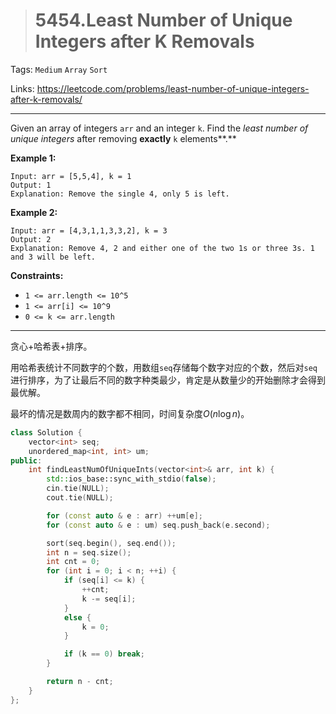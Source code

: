 > # 5454.Least Number of Unique Integers after K Removals

Tags: `Medium` `Array` `Sort`

Links: https://leetcode.com/problems/least-number-of-unique-integers-after-k-removals/

----

Given an array of integers `arr` and an integer `k`. Find the *least number of unique integers* after removing **exactly** `k` elements**.**



**Example 1:**

```
Input: arr = [5,5,4], k = 1
Output: 1
Explanation: Remove the single 4, only 5 is left.
```

**Example 2:**

```
Input: arr = [4,3,1,1,3,3,2], k = 3
Output: 2
Explanation: Remove 4, 2 and either one of the two 1s or three 3s. 1 and 3 will be left.
```

 

**Constraints:**

- `1 <= arr.length <= 10^5`
- `1 <= arr[i] <= 10^9`
- `0 <= k <= arr.length`

-----

贪心+哈希表+排序。

用哈希表统计不同数字的个数，用数组`seq`存储每个数字对应的个数，然后对`seq`进行排序，为了让最后不同的数字种类最少，肯定是从数量少的开始删除才会得到最优解。

最坏的情况是数周内的数字都不相同，时间复杂度$O(n \log n)$。

```c++
class Solution {
	vector<int> seq;
	unordered_map<int, int> um;
public:
    int findLeastNumOfUniqueInts(vector<int>& arr, int k) {
    	std::ios_base::sync_with_stdio(false);
		cin.tie(NULL);
		cout.tie(NULL);

		for (const auto & e : arr) ++um[e];
		for (const auto & e : um) seq.push_back(e.second);

		sort(seq.begin(), seq.end());
		int n = seq.size();
		int cnt = 0;
		for (int i = 0; i < n; ++i) {
			if (seq[i] <= k) {
				++cnt;
				k -= seq[i];
			}
			else {
				k = 0;
			}

			if (k == 0) break;
		}

		return n - cnt;
    }
};
```

